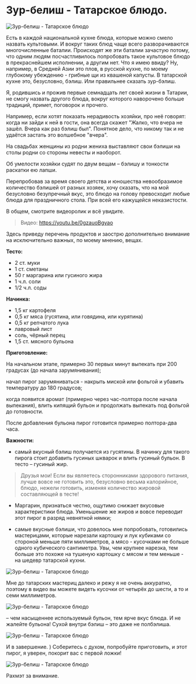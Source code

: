 # Зур-белиш - Татарское блюдо.
![Зур-белиш - Татарское блюдо](/images/Kulinar/Second/zur-belish001.jpg 'Зур-белиш - Татарское блюдо')

Есть в каждой национальной кухне блюда, которые можно смело назвать культовыми. И вокруг таких блюд чаще всего разворачиваются многочисленные баталии. Происходят же эти баталии зачастую потому, что одним людям посчастливилось попробовать такое культовое блюдо в прекраснейшем исполнении, а другим нет. Что я имею ввиду? Ну, например, в Средней Азии это плов, в русской кухне, по моему глубокому убеждению - грибные щи из квашеной капусты. В татарской кухне это, безусловно, бэлиш. Или правильнее сказать зур-бэлиш.

Я, родившись и прожив первые семнадцать лет своей жизни в Татарии, не смогу назвать другого блюда, вокруг которого наворочено больше традиций, примет, поговорок и прочего.

Например, если хотят показать нерадивость хозяйки, про неё говорят: когда ни зайди к ней в гости, она всегда скажет "Жалко, что вчера не зашёл. Вчера как раз бэлиш был". Понятное дело, что никому так и не удаётся застать это волшебное "вчера".

На свадьбах женщины из родни жениха выставляют свои бэлиши на столы родни со стороны невесты и наоборот.

Об умелости хозяйки судят по двум вещам – бэлишу и тонкости раскатки ею лапши.

Перепробовав за время своего детства и юношества невообразимое количество бэлишей от разных хозяек, хочу сказать, что на мой безусловно безупречный вкус, это блюдо на голову превосходит любые блюда для праздничного стола. При всей его кажущейся неказистости.

В общем, смотрите видеоролик и всё увидите.

> Видео: https://youtu.be/0gzauoBgyao

Здесь приведу перечень продуктов и заострю дополнительно внимание на исключительно важных, по моему мнению, вещах.

**Тесто:**

- 2 ст. муки
- 1 ст. сметаны
- 50 г маргарина или гусиного жира
- 1 ч.л. соли
- 1/2 ч.л. соды

**Начинка:**

- 1,5 кг картофеля
- 0,5 кг мяса (гусятина, или говядина, или курятина)
- 0,5 кг репчатого лука
- лавровый лист
- соль, чёрный перец
- 1,5 ст. мясного бульона

**Приготовление:**

На начальном этапе, примерно 30 первых минут выпекать при 200 градусах (до начала зарумянивания);

начал пирог зарумяниваться - накрыть миской или фольгой и убавить температуру до 180 градусов;

когда появится аромат (примерно через час-полтора после начала выпекания), влить кипящий бульон и продолжать выпекать под фольгой до готовности.

После добавления бульона пирог готовится примерно полтора-два часа.

**Важности:**

- самый вкусный бэлиш получается из гусятины. В начинку для такого пирога стоит добавить гусиных шкварок и влить гусиный бульон. В тесто – гусиный жир.

> Друзья мои! Если вы являетесь сторонниками здорового питания, лучше вовсе не готовить это, безусловно весьма калорийное, блюдо, нежели готовить, изменяя количество жировой составляющей в тесте!

- Маргарин, признаться честно, ощутимо снижает вкусовые характеристики блюда. Уменьшение же жиров и вовсе переводит этот пирог в разряд невнятной нямки;

- самые вкусные бэлиши, что довелось мне попробовать, готовились мастерицами, которые нарезали картошку и лук кубиками со стороной меньше пяти миллиметров, а мясо - кусочками не больше одного кубического сантиметра. Увы, чем крупнее нарезка, тем больше это похоже на тушеную картошку с мясом и тем меньше - на шедевр татарской кухни.

![Зур-белиш - Татарское блюдо](/images/Kulinar/Second/zur-belish002.jpg 'Зур-белиш - Татарское блюдо')

Мне до татарских мастериц далеко и режу я не очень аккуратно, поэтому в видео вы можете видеть кусочки от четырёх до шести, а то и семи миллиметров.

![Зур-белиш - Татарское блюдо](/images/Kulinar/Second/zur-belish003.jpg 'Зур-белиш - Татарское блюдо')

– чем насыщеннее используемый бульон, тем ярче вкус блюда. И не жалейте бульона! Сухой внутри бэлиш – это даже не полбэлиша.

![Зур-белиш - Татарское блюдо](/images/Kulinar/Second/zur-belish004.jpg 'Зур-белиш - Татарское блюдо')

И в завершение. ) Соберитесь с духом, попробуйте приготовить, и этот пирог, я уверен, покорит вас с первой ложки!

![Зур-белиш - Татарское блюдо](/images/Kulinar/Second/zur-belish005.jpg 'Зур-белиш - Татарское блюдо')

Рахмэт за внимание.
